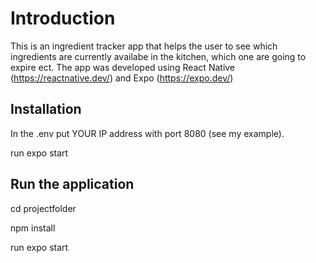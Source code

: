 # Introduction

This is an ingredient tracker app that helps the user to see which ingredients are currently availabe in the kitchen, which one are going to expire ect. 
The app was developed using React Native (https://reactnative.dev/) and Expo (https://expo.dev/)

## Installation 

In the .env put YOUR IP address with port 8080 (see my example).

run expo start


## Run the application

cd projectfolder 

npm install

run expo start

